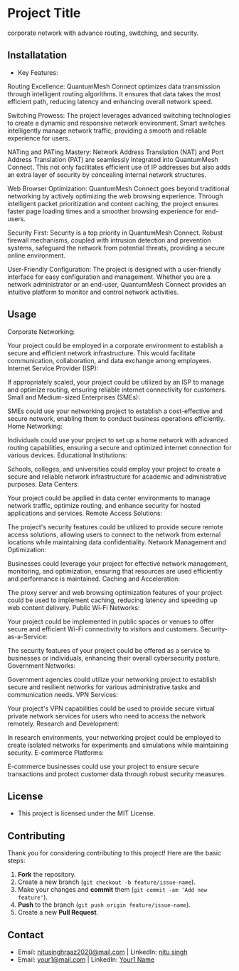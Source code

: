 # Project Title

corporate network with advance routing, switching, and security.

## Installatation

* Key Features:

Routing Excellence: QuantumMesh Connect optimizes data transmission through intelligent routing algorithms. It ensures that data takes the most efficient path, reducing latency and enhancing overall network speed.

Switching Prowess: The project leverages advanced switching technologies to create a dynamic and responsive network environment. Smart switches intelligently manage network traffic, providing a smooth and reliable experience for users.

NATing and PATing Mastery: Network Address Translation (NAT) and Port Address Translation (PAT) are seamlessly integrated into QuantumMesh Connect. This not only facilitates efficient use of IP addresses but also adds an extra layer of security by concealing internal network structures.

Web Browser Optimization: QuantumMesh Connect goes beyond traditional networking by actively optimizing the web browsing experience. Through intelligent packet prioritization and content caching, the project ensures faster page loading times and a smoother browsing experience for end-users.

Security First: Security is a top priority in QuantumMesh Connect. Robust firewall mechanisms, coupled with intrusion detection and prevention systems, safeguard the network from potential threats, providing a secure online environment.

User-Friendly Configuration: The project is designed with a user-friendly interface for easy configuration and management. Whether you are a network administrator or an end-user, QuantumMesh Connect provides an intuitive platform to monitor and control network activities.


## Usage

Corporate Networking:

Your project could be employed in a corporate environment to establish a secure and efficient network infrastructure. This would facilitate communication, collaboration, and data exchange among employees.
Internet Service Provider (ISP):

If appropriately scaled, your project could be utilized by an ISP to manage and optimize routing, ensuring reliable internet connectivity for customers.
Small and Medium-sized Enterprises (SMEs):

SMEs could use your networking project to establish a cost-effective and secure network, enabling them to conduct business operations efficiently.
Home Networking:

Individuals could use your project to set up a home network with advanced routing capabilities, ensuring a secure and optimized internet connection for various devices.
Educational Institutions:

Schools, colleges, and universities could employ your project to create a secure and reliable network infrastructure for academic and administrative purposes.
Data Centers:

Your project could be applied in data center environments to manage network traffic, optimize routing, and enhance security for hosted applications and services.
Remote Access Solutions:

The project's security features could be utilized to provide secure remote access solutions, allowing users to connect to the network from external locations while maintaining data confidentiality.
Network Management and Optimization:

Businesses could leverage your project for effective network management, monitoring, and optimization, ensuring that resources are used efficiently and performance is maintained.
Caching and Acceleration:

The proxy server and web browsing optimization features of your project could be used to implement caching, reducing latency and speeding up web content delivery.
Public Wi-Fi Networks:

Your project could be implemented in public spaces or venues to offer secure and efficient Wi-Fi connectivity to visitors and customers.
Security-as-a-Service:

The security features of your project could be offered as a service to businesses or individuals, enhancing their overall cybersecurity posture.
Government Networks:

Government agencies could utilize your networking project to establish secure and resilient networks for various administrative tasks and communication needs.
VPN Services:

Your project's VPN capabilities could be used to provide secure virtual private network services for users who need to access the network remotely.
Research and Development:

In research environments, your networking project could be employed to create isolated networks for experiments and simulations while maintaining security.
E-commerce Platforms:

E-commerce businesses could use your project to ensure secure transactions and protect customer data through robust security measures.

## License
- This project is licensed under the MIT License. 

## Contributing
Thank you for considering contributing to this project! Here are the basic steps:
1. **Fork** the repository.
2. Create a new branch (`git checkout -b feature/issue-name`).
3. Make your changes and **commit** them (`git commit -am 'Add new feature'`).
4. **Push** to the branch (`git push origin feature/issue-name`).
5. Create a new **Pull Request**.

## Contact
- Email: [nitusinghraaz2020@mail.com](mailto:your@mail.com) | LinkedIn: [nitu singh](https://www.linkedin.com/in/your-address/)
- Email: [your1@mail.com](mailto:your1@mail.com) | LinkedIn: [Your1 Name](https://www.linkedin.com/in/your-address2/)
